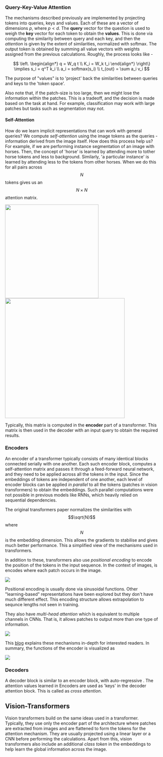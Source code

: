 ### Query-Key-Value Attention

The mechanisms described previously are implemented by projecting tokens into queries, keys and values. Each of these are a vector of dimensions $p$, where $p < d$. The **query** vector for the question is used to weigh the **key** vector for each token to obtain the **values**. This is done via computing the similarity between query and each key, and then the *attention* is given by the extent of similarities, normalized with softmax. The output token is obtained by summing all value vectors with weights assigned from the previous calculations. Roughly, the process looks like -

$$
\left. 
\begin{align*}
q = W_q t \\ 
K_i = W_k t_i 
\end{align*}
\right\} \implies s_i = q^T k_i \\ 
a_i = softmax(s_i) \\
t_{out} = \sum a_i v_i
$$

The purpose of "values" is to 'project' back the similarities between queries and keys to the 'token space'. 

Also note that, if the patch-size is too large, then we might lose the information within the patches. This is a tradeoff, and the decision is made based on the task at hand. For example, classification may work with large patches but tasks such as segmentation may not.

#### Self-Attention

How do we learn implicit representations that can work with general queries? We compute *self-attention* using the image tokens as the queries - information derived from the image itself. How does this process help us? For example, if we are performing instance segmentation of an image with horses. Then, the concept of 'horse' is learned by attending more to tother horse tokens and less to background. Similarly, 'a particular instance' is learned by attending less to the tokens from other horses. When we do this for all pairs across $$N$$ tokens gives us an $$N \times N$$ attention matrix. 

<img src="https://jalammar.github.io/images/t/self-attention-matrix-calculation.png" title="" alt="" width="307">

<img src="https://jalammar.github.io/images/t/self-attention-matrix-calculation-2.png" title="" alt="" width="393">

Typically, this matrix is computed in the **encoder** part of a transformer. This matrix is then used in the decoder with an input query to obtain the required results. 

### Encoders

An encoder of a transformer typically consists of many identical blocks connected serially with one another. Each such encoder block, computes a self-attention matrix and passes it through a feed-forward neural network, and they need to be applied across all the tokens in the input. Since the embeddings of tokens are independent of one another, each level of encoder blocks can be applied *in parallel* to all the tokens (patches in vision transformers) to obtain the embeddings. Such parallel computations were not possible in previous models like RNNs, which heavily relied on sequential dependencies. 

The original transformers paper normalizes the similarities with $$\sqrt{N}$$ where $$N$$ is the embedding dimension.  This allows the gradients to stabilise and gives much better performance. This a simplified view of the mechanisms used in transformers. 

In addition to these, transformers also use *positional encoding* to encode the position of the tokens in the input sequence. In the context of images, is encodes where each patch occurs in the image.  

![](C:\Users\ITSloaner\AppData\Roaming\marktext\images\2024-04-10-18-07-17-image.png) 

Positional encoding is usually done via sinusoidal functions. Other "learning-based" representations have been explored but they don't have much different effect. This encoding structure allows extrapolation to sequnce lengths not seen in training.

They also have *multi-head attention* which is equivalent to multiple channels in CNNs. That is, it allows patches to output more than one type of information. 

![](https://jalammar.github.io/images/t/transformer_multi-headed_self-attention-recap.png)

This [blog](https://jalammar.github.io/illustrated-transformer/) explains these mechanisms in-depth for interested readers. In summary, the functions of the encoder is visualized as

![](https://jalammar.github.io/images/t/transformer_resideual_layer_norm_3.png)

### Decoders

A decoder block is similar to an encoder block, with auto-regressive . The attention values learned in Encoders are used as 'keys' in the decoder attention block. This is called as *cross attention*. 

## Vision-Transformers

Vision transformers build on the same ideas used in a transformer. Typically, they use only the encoder part of the architecture where patches are extracted from images and are flattened to form the tokens for the attention mechanism. They are usually  projected using a linear layer or a CNN before performing the calculations. Apart from this, vision transformers also include an additional *class token* in the embeddings to help learn the global information across the image.  
